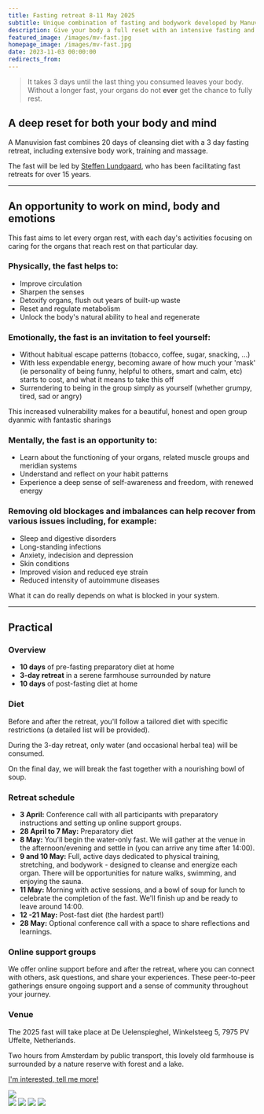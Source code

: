 ```yaml
---
title: Fasting retreat 8-11 May 2025
subtitle: Unique combination of fasting and bodywork developed by Manuvision
description: Give your body a full reset with an intensive fasting and body therapy retreat, designed to cleanse muscles, organs, emotions and the mind. Led by Steffen Lundgaard, who has been facilitating fast retreats for over 15 years.
featured_image: /images/mv-fast.jpg
homepage_image: /images/mv-fast.jpg
date: 2023-11-03 00:00:00
redirects_from:
---
```


> It takes 3 days until the last thing you consumed leaves your body. Without a longer fast, your organs do not **ever** get the chance to fully rest.

## A deep reset for both your body and mind

A Manuvision fast combines 20 days of cleansing diet with a 3 day fasting retreat, including extensive body work, training and massage.

The fast will be led by [Steffen Lundgaard](https://manuvision.es/en/steffen-en/), who has been facilitating fast retreats for over 15 years.

---

## An opportunity to work on mind, body and emotions

This fast aims to let every organ rest, with each day's activities focusing on caring for the organs that reach rest on that particular day.

### Physically, the fast helps to:
- Improve circulation
- Sharpen the senses
- Detoxify organs, flush out years of built-up waste
- Reset and regulate metabolism
- Unlock the body's natural ability to heal and regenerate

### Emotionally, the fast is an invitation to feel yourself:
- Without habitual escape patterns (tobacco, coffee, sugar, snacking, ...)
- With less expendable energy, becoming aware of how much your 'mask' (ie personality of being funny, helpful to others, smart and calm, etc) starts to cost, and what it means to take this off
- Surrendering to being in the group simply as yourself (whether grumpy, tired, sad or angry)

This increased vulnerability makes for a beautiful, honest and open group dyanmic with fantastic sharings

### Mentally, the fast is an opportunity to:
- Learn about the functioning of your organs, related muscle groups and meridian systems
- Understand and reflect on your habit patterns
- Experience a deep sense of self-awareness and freedom, with renewed energy

### Removing old blockages and imbalances can help recover from various issues including, for example:
- Sleep and digestive disorders
- Long-standing infections
- Anxiety, indecision and depression
- Skin conditions
- Improved vision and reduced eye strain
- Reduced intensity of autoimmune diseases

What it can do really depends on what is blocked in your system.

---

## Practical

### Overview

- **10 days** of pre-fasting preparatory diet at home  
- **3-day retreat** in a serene farmhouse surrounded by nature  
- **10 days** of post-fasting diet at home  

### Diet

Before and after the retreat, you'll follow a tailored diet with specific restrictions (a detailed list will be provided).

During the 3-day retreat, only water (and occasional herbal tea) will be consumed.

On the final day, we will break the fast together with a nourishing bowl of soup.

### Retreat schedule

- **3 April:** Conference call with all participants with preparatory instructions and setting up online support groups.
- **28 April to 7 May:** Preparatory diet 
- **8 May:** You'll begin the water-only fast. We will gather at the venue in the afternoon/evening and settle in (you can arrive any time after 14:00).
- **9 and 10 May:** Full, active days dedicated to physical training, stretching, and bodywork - designed to cleanse and energize each organ. There will be opportunities for nature walks, swimming, and enjoying the sauna.
- **11 May:** Morning with active sessions, and a bowl of soup for lunch to celebrate the completion of the fast. We'll finish up and be ready to leave around 14:00.
- **12 -21 May:** Post-fast diet  (the hardest part!) 
- **28 May:** Optional conference call with a space to share reflections and learnings.

### Online support groups

We offer online support before and after the retreat, where you can connect with others, ask questions, and share your experiences.
These peer-to-peer gatherings ensure ongoing support and a sense of community throughout your journey.

### Venue

The 2025 fast will take place at De Uelenspieghel, Winkelsteeg 5, 7975 PV Uffelte, Netherlands.

Two hours from Amsterdam by public transport, this lovely old farmhouse is surrounded by a nature reserve with forest and a lake.

<a href="/contact" class="button button--large">I'm interested, tell me more!</a>

<div class="gallery" data-columns="1">
	<img src="/images/fast-venue.jpg">
</div>

<div class="gallery" data-columns="2">
	<img src="/images/fast-outside.jpg">
    <img src="/images/fast-inside.jpg">
	<img src="/images/fast-outside2.jpg">
    <img src="/images/fast-bar.jpg">
</div>